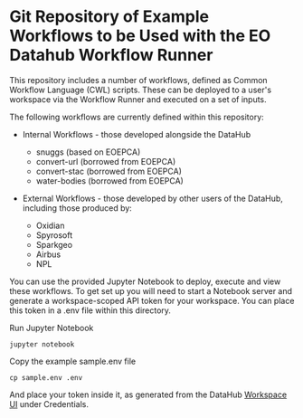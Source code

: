 # Git Repository of Example Workflows to be Used with the EO Datahub Workflow Runner
This repository includes a number of workflows, defined as Common Workflow Language (CWL) scripts. These can be deployed to a user's workspace via the Workflow Runner and executed on a set of inputs.

The following workflows are currently defined within this repository:
- Internal Workflows - those developed alongside the DataHub
  - snuggs (based on EOEPCA)
  - convert-url (borrowed from EOEPCA)
  - convert-stac (borrowed from EOEPCA)
  - water-bodies (borrowed from EOEPCA)

- External Workflows - those developed by other users of the DataHub, including those produced by:
  - Oxidian
  - Spyrosoft
  - Sparkgeo
  - Airbus
  - NPL


You can use the provided Jupyter Notebook to deploy, execute and view these workflows. To get set up you will need to start a Notebook server and generate a workspace-scoped API token for your workspace. You can place this token in a .env file within this directory.

Run Jupyter Notebook
```
jupyter notebook
```

Copy the example sample.env file
```
cp sample.env .env
```

And place your token inside it, as generated from the DataHub [Workspace UI](https://eodatahub.org.uk/workspaces/) under Credentials.
